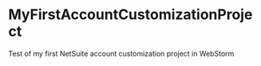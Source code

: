 # MyFirstAccountCustomizationProject
Test of my first NetSuite account customization project in WebStorm
